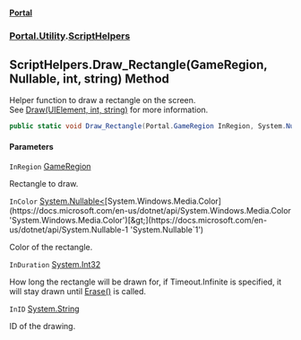 #### [Portal](index.md 'index')
### [Portal.Utility](Portal.Utility.md 'Portal.Utility').[ScriptHelpers](ScriptHelpers.md 'Portal.Utility.ScriptHelpers')

## ScriptHelpers.Draw_Rectangle(GameRegion, Nullable<Color>, int, string) Method

Helper function to draw a rectangle on the screen. <br/> See [Draw(UIElement, int, string)](ScriptHelpers.Draw(UIElement,int,string).md 'Portal.Utility.ScriptHelpers.Draw(System.Windows.UIElement, int, string)') for more information.

```csharp
public static void Draw_Rectangle(Portal.GameRegion InRegion, System.Nullable<System.Windows.Media.Color> InColor=null, int InDuration=-1, string InID="Default");
```
#### Parameters

<a name='Portal.Utility.ScriptHelpers.Draw_Rectangle(Portal.GameRegion,System.Nullable_System.Windows.Media.Color_,int,string).InRegion'></a>

`InRegion` [GameRegion](GameRegion.md 'Portal.GameRegion')

Rectangle to draw.

<a name='Portal.Utility.ScriptHelpers.Draw_Rectangle(Portal.GameRegion,System.Nullable_System.Windows.Media.Color_,int,string).InColor'></a>

`InColor` [System.Nullable&lt;](https://docs.microsoft.com/en-us/dotnet/api/System.Nullable-1 'System.Nullable`1')[System.Windows.Media.Color](https://docs.microsoft.com/en-us/dotnet/api/System.Windows.Media.Color 'System.Windows.Media.Color')[&gt;](https://docs.microsoft.com/en-us/dotnet/api/System.Nullable-1 'System.Nullable`1')

Color of the rectangle.

<a name='Portal.Utility.ScriptHelpers.Draw_Rectangle(Portal.GameRegion,System.Nullable_System.Windows.Media.Color_,int,string).InDuration'></a>

`InDuration` [System.Int32](https://docs.microsoft.com/en-us/dotnet/api/System.Int32 'System.Int32')

How long the rectangle will be drawn for, if Timeout.Infinite is specified, it will stay drawn until [Erase()](ScriptHelpers.Erase().md 'Portal.Utility.ScriptHelpers.Erase()') is called.

<a name='Portal.Utility.ScriptHelpers.Draw_Rectangle(Portal.GameRegion,System.Nullable_System.Windows.Media.Color_,int,string).InID'></a>

`InID` [System.String](https://docs.microsoft.com/en-us/dotnet/api/System.String 'System.String')

ID of the drawing.